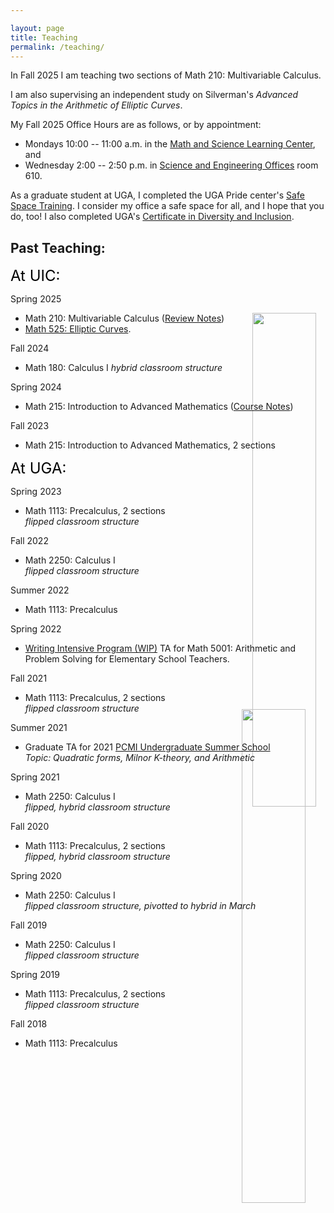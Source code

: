 ```yaml
---

layout: page
title: Teaching
permalink: /teaching/
---
```


In Fall 2025 I am teaching two sections of Math 210: Multivariable Calculus.  

I am also supervising an independent study on Silverman's *Advanced Topics in the Arithmetic of Elliptic Curves*.

My Fall 2025 Office Hours are as follows, or by appointment:

*  Mondays 10:00 -- 11:00 a.m. in the [Math and Science Learning Center](https://mslc.uic.edu/), and
*  Wednesday 2:00 -- 2:50 p.m. in [Science and Engineering Offices](https://maps.app.goo.gl/EBLQY8RyE1NujWKf7) room 610.


As a graduate student at UGA, I completed the UGA Pride center's [Safe Space Training](https://lgbtcenter.uga.edu/content_page/safe-space). I consider my office a safe space for all, and I hope that you do, too! I also completed UGA's [Certificate in Diversity and Inclusion](http://diversity.uga.edu/index.php/programs/article/cdi).      


## Past Teaching:  

<font size= "5"> <span style="color: black"> At UIC: </span> </font>

Spring 2025  

* Math 210: Multivariable Calculus  ([Review Notes](https://drive.google.com/open?id=1HjOwl3FgefYl1q5MUiHU3fAJVW-L_2rX&usp=drive_fs))    
* [Math 525: Elliptic Curves](http://fsaia.github.io/site/math_525/).  

Fall 2024

* Math 180: Calculus I
	*hybrid classroom structure*

<img src='ABTF.png' style="float:right; width:45%; margin: -110px;"/>


Spring 2024

* Math 215: Introduction to Advanced Mathematics ([Course Notes](https://drive.google.com/file/d/1Su9hBU4VhHFGHW0zZVW_gRh48vga_NQ-/view?usp=sharing))  

Fall 2023  

* Math 215: Introduction to Advanced Mathematics, 2 sections  

<font size= "5"> <span style="color: black"> At UGA: </span> </font>

Spring 2023 

* Math 1113: Precalculus, 2 sections  
	*flipped classroom structure*  

Fall 2022

* Math 2250: Calculus I   
	*flipped classroom structure*  

Summer 2022

* Math 1113: Precalculus    

Spring 2022

* [Writing Intensive Program (WIP)](https://write.uga.edu/programs/wip/) TA for Math 5001: Arithmetic and Problem Solving for Elementary School Teachers.  

Fall 2021 

* Math 1113: Precalculus, 2 sections  
	*flipped classroom structure*  

Summer 2021

* Graduate TA for 2021 [PCMI Undergraduate Summer School](https://www.ias.edu/pcmi)    
	*Topic: Quadratic forms, Milnor K-theory, and Arithmetic*  

<img src='SCB.png' style="float:right; width:45%; margin: -100px;"/>

Spring 2021

* Math 2250: Calculus I   
	*flipped, hybrid classroom structure*  

Fall 2020

* Math 1113: Precalculus, 2 sections  
	*flipped, hybrid classroom structure*

Spring 2020 

* Math 2250: Calculus I  
	*flipped classroom structure, pivotted to hybrid in March*  

Fall 2019

* Math 2250: Calculus I  
	*flipped classroom structure*  

Spring 2019  

* Math 1113: Precalculus, 2 sections  
	*flipped classroom structure*

Fall 2018 

* Math 1113: Precalculus

